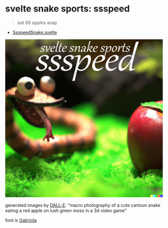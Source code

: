 # svelte snake sports: ssspeed

> eat 66 apples asap

- [SsspeedSnake.svelte](./SsspeedSnake.svelte)

<a href="https://ryanatkn.github.io/svelte-snake-sports/ssspeed"><img src="/src/static/assets/ssspeed.webp" alt="logo for ssspeed" /></a>

generated images by [DALL-E](https://wikipedia.org/wiki/DALL-E):
"macro photography of a cute cartoon snake eating a red apple on lush green moss in a 3d video game"

font is [Gabriola](<https://wikipedia.org/wiki/Gabriola_(typeface)>)
